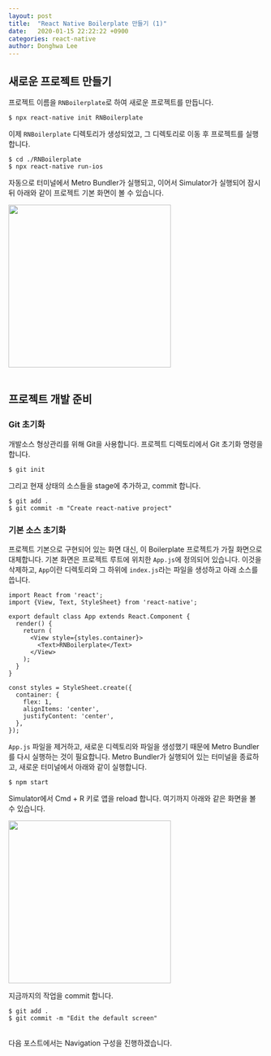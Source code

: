 ```yaml
---
layout: post
title:  "React Native Boilerplate 만들기 (1)"
date:   2020-01-15 22:22:22 +0900
categories: react-native
author: Donghwa Lee
---
```

## 새로운 프로젝트 만들기
프로젝트 이름을 `RNBoilerplate`로 하여 새로운 프로젝트를 만듭니다.

```shell
$ npx react-native init RNBoilerplate
```
이제 `RNBoilerplate` 디렉토리가 생성되었고, 그 디렉토리로 이동 후 프로젝트를 실행합니다.

```shell
$ cd ./RNBoilerplate
$ npx react-native run-ios
```
자동으로 터미널에서 Metro Bundler가 실행되고, 이어서 Simulator가 실행되어 잠시 뒤 아래와 같이 프로젝트 기본 화면이 볼 수 있습니다.

<img src="{{ site.url }}/assets/images/2020-01-15-01.png" width="320" />
<br/>
<br/>

## 프로젝트 개발 준비
### Git 초기화
개발소스 형상관리를 위해 Git을 사용합니다. 프로젝트 디렉토리에서 Git 초기화 명령을 합니다.

```shell
$ git init
```
그리고 현재 상태의 소스들을 stage에 추가하고, commit 합니다.

```shell
$ git add .
$ git commit -m "Create react-native project"
```

### 기본 소스 초기화
프로젝트 기본으로 구현되어 있는 화면 대신, 이 Boilerplate 프로젝트가 가질 화면으로 대체합니다. 기본 화면은 프로젝트 루트에 위치한 `App.js`에 정의되어 있습니다. 이것을 삭제하고, `App`이란 디렉토리와 그 하위에 `index.js`라는 파일을 생성하고 아래 소스를 씁니다.

```react
import React from 'react';
import {View, Text, StyleSheet} from 'react-native';

export default class App extends React.Component {
  render() {
    return (
      <View style={styles.container}>
        <Text>RNBoilerplate</Text>
      </View>
    );
  }
}

const styles = StyleSheet.create({
  container: {
    flex: 1,
    alignItems: 'center',
    justifyContent: 'center',
  },
});
```
`App.js` 파일을 제거하고, 새로운 디렉토리와 파일을 생성했기 때문에 Metro Bundler를 다시 실행하는 것이 필요합니다. Metro Bundler가 실행되어 있는 터미널을 종료하고, 새로운 터미널에서 아래와 같이 실행합니다.

```shell
$ npm start
```
Simulator에서 Cmd + R 키로 앱을 reload 합니다. 여기까지 아래와 같은 화면을 볼 수 있습니다.

<img src="{{ site.url }}/assets/images/2020-01-15-02.png" width="320" />

지금까지의 작업을 commit 합니다.

```shell
$ git add .
$ git commit -m "Edit the default screen"
```
<br/>
다음 포스트에서는 Navigation 구성을 진행하겠습니다.